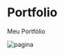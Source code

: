 # Portfolio
 Meu Portfólio



![pagina](https://user-images.githubusercontent.com/95238029/148474158-23401814-e197-4527-a5ca-0829e8024619.png)
